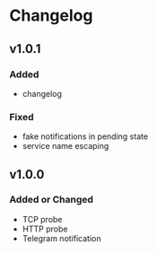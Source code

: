 # Changelog

## v1.0.1

### Added
- changelog

### Fixed
- fake notifications in pending state
- service name escaping

## v1.0.0

### Added or Changed
- TCP probe
- HTTP probe
- Telegram notification
